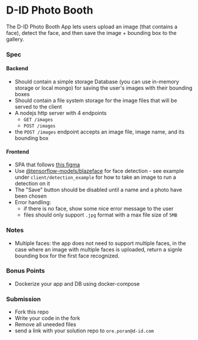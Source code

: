 # D-ID Photo Booth
The D-ID Photo Booth App lets users upload an image (that contains a face), detect the face, and then save the image + bounding box to the gallery.

### Spec

#### Backend
* Should contain a simple storage Database (you can use in-memory storage or local mongo) for saving the user's images with their bounding boxes
* Should contain a file system storage for the image files that will be served to the client
* A nodejs http server with 4 endpoints
    - `GET /images`
    - `POST /images`
* the `POST /images` endpoint accepts an image file, image name, and its bounding box

#### Frontend
* SPA that follows [this figma](https://www.figma.com/file/XeFkEaGnk30P96om1217P7/Face-Recognition-Gallery-App?node-id=0%3A1)
* Use [@tensorflow-models/blazeface](https://www.npmjs.com/package/@tensorflow-models/blazeface) for face detection - see example under `client/detection_example` for how to take an image to run a detection on it
* The "Save" button should be disabled until a name and a photo have been chosen
* Error handling: 
    - if there is no face, show some nice error message to the user
    - files should only support `.jpg` format with a max file size of `5MB`


### Notes
* Multiple faces: the app does not need to support multiple faces, in the case where an image with multiple faces is uploaded,  return a signle bounding box for the first face recognized.


### Bonus Points
* Dockerize your app and DB using docker-compose

### Submission
- Fork this repo 
- Write your code in the fork
- Remove all uneeded files
- send a link with your solution repo to `ore.poran@d-id.com`